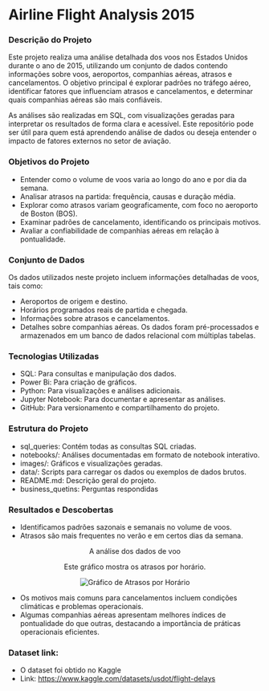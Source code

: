 # Airline Flight Analysis 2015
### Descrição do Projeto
Este projeto realiza uma análise detalhada dos voos nos Estados Unidos durante o ano de 2015, utilizando um conjunto de dados contendo informações sobre voos, aeroportos, companhias aéreas, atrasos e cancelamentos. O objetivo principal é explorar padrões no tráfego aéreo, identificar fatores que influenciam atrasos e cancelamentos, e determinar quais companhias aéreas são mais confiáveis.

As análises são realizadas em SQL, com visualizações geradas para interpretar os resultados de forma clara e acessível. Este repositório pode ser útil para quem está aprendendo análise de dados ou deseja entender o impacto de fatores externos no setor de aviação.

### Objetivos do Projeto
- Entender como o volume de voos varia ao longo do ano e por dia da semana.
- Analisar atrasos na partida: frequência, causas e duração média.
- Explorar como atrasos variam geograficamente, com foco no aeroporto de Boston (BOS).
- Examinar padrões de cancelamento, identificando os principais motivos.
- Avaliar a confiabilidade de companhias aéreas em relação à pontualidade.

### Conjunto de Dados
Os dados utilizados neste projeto incluem informações detalhadas de voos, tais como:
- Aeroportos de origem e destino.
- Horários programados reais de partida e chegada.
- Informações sobre atrasos e cancelamentos.
- Detalhes sobre companhias aéreas.
Os dados foram pré-processados e armazenados em um banco de dados relacional com múltiplas tabelas.

### Tecnologias Utilizadas
- SQL: Para consultas e manipulação dos dados.
- Power Bi: Para criação de gráficos.
- Python: Para visualizações e análises adicionais.
- Jupyter Notebook: Para documentar e apresentar as análises.
- GitHub: Para versionamento e compartilhamento do projeto.

### Estrutura do Projeto
- sql_queries: Contém todas as consultas SQL criadas.
- notebooks/: Análises documentadas em formato de notebook interativo.
- images/: Gráficos e visualizações geradas.
- data/: Scripts para carregar os dados ou exemplos de dados brutos.
- README.md: Descrição geral do projeto.
- business_quetins: Perguntas respondidas

### Resultados e Descobertas
- Identificamos padrões sazonais e semanais no volume de voos.
- Atrasos são mais frequentes no verão e em certos dias da semana.

<div align="center">
  A análise dos dados de voo
  <p>Este gráfico mostra os atrasos por horário.</p>
  <img src="https://raw.githubusercontent.com/maxwellsantos94/Airline-Data-Analysis/main/images/atrasos_horario_pizza.png" alt="Gráfico de Atrasos por Horário">
</div>


- Os motivos mais comuns para cancelamentos incluem condições climáticas e problemas operacionais.
- Algumas companhias aéreas apresentam melhores índices de pontualidade do que outras, destacando a importância de práticas operacionais eficientes.

### Dataset link:
- O dataset foi obtido no Kaggle
- Link: https://www.kaggle.com/datasets/usdot/flight-delays
